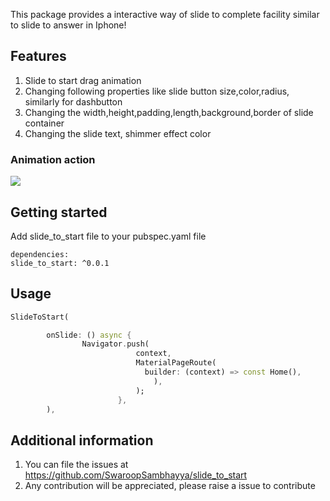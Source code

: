 This package provides a interactive way of slide to complete facility similar to slide to answer in Iphone!

## Features

1. Slide to start drag animation
2. Changing following properties like slide button size,color,radius, similarly for dashbutton
3. Changing the width,height,padding,length,background,border of slide container
4. Changing the slide text, shimmer effect color

### Animation action

<img src="https://user-images.githubusercontent.com/31922733/217453740-3193b2a6-234c-4686-b637-adc181418def.gif">

## Getting started

Add slide_to_start file to your pubspec.yaml file

```
dependencies:
slide_to_start: ^0.0.1

```

## Usage

```dart
SlideToStart(

        onSlide: () async {
                Navigator.push(
                            context,
                            MaterialPageRoute(
                              builder: (context) => const Home(),
                                ),
                            );
                        },
        ),
```

<script type="text/javascript" src="https://cdnjs.buymeacoffee.com/1.0.0/button.prod.min.js" data-name="bmc-button" data-slug="swaroopsam" data-color="#5F7FFF" data-emoji="" data-font="Cookie" data-text="Buy me a coffee" data-outline-color="#000000" data-font-color="#ffffff" data-coffee-color="#FFDD00" ></script>

## Additional information

1. You can file the issues at https://github.com/SwaroopSambhayya/slide_to_start
2. Any contribution will be appreciated, please raise a issue to contribute
